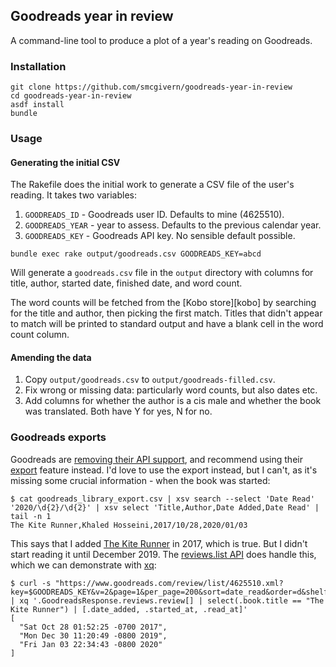 ## Goodreads year in review

A command-line tool to produce a plot of a year's reading on Goodreads.

### Installation

```shell
git clone https://github.com/smcgivern/goodreads-year-in-review
cd goodreads-year-in-review
asdf install
bundle
```

### Usage

#### Generating the initial CSV

The Rakefile does the initial work to generate a CSV file of the user's
reading. It takes two variables:

1. `GOODREADS_ID` - Goodreads user ID. Defaults to mine (4625510).
2. `GOODREADS_YEAR` - year to assess. Defaults to the previous calendar
   year.
3. `GOODREADS_KEY` - Goodreads API key. No sensible default possible.

```shell
bundle exec rake output/goodreads.csv GOODREADS_KEY=abcd
```

Will generate a `goodreads.csv` file in the `output` directory with
columns for title, author, started date, finished date, and word count.

The word counts will be fetched from the [Kobo store][kobo] by searching
for the title and author, then picking the first match. Titles that
didn't appear to match will be printed to standard output and have a
blank cell in the word count column.

#### Amending the data

1. Copy `output/goodreads.csv` to `output/goodreads-filled.csv`.
2. Fix wrong or missing data: particularly word counts, but also dates
   etc.
3. Add columns for whether the author is a cis male and whether the book
   was translated. Both have Y for yes, N for no.


### Goodreads exports

Goodreads are [removing their API support][api], and recommend using their
[export] feature instead. I'd love to use the export instead, but I can't, as
it's missing some crucial information - when the book was started:

```shell
$ cat goodreads_library_export.csv | xsv search --select 'Date Read' '2020/\d{2}/\d{2}' | xsv select 'Title,Author,Date Added,Date Read' | tail -n 1
The Kite Runner,Khaled Hosseini,2017/10/28,2020/01/03
```

This says that I added [The Kite Runner][tkr] in 2017, which is true. But I
didn't start reading it until December 2019. The [reviews.list API][rl] does
handle this, which we can demonstrate with [xq]:

```shell
$ curl -s "https://www.goodreads.com/review/list/4625510.xml?key=$GOODREADS_KEY&v=2&page=1&per_page=200&sort=date_read&order=d&shelf=read" | xq '.GoodreadsResponse.reviews.review[] | select(.book.title == "The Kite Runner") | [.date_added, .started_at, .read_at]'
[
  "Sat Oct 28 01:52:25 -0700 2017",
  "Mon Dec 30 11:20:49 -0800 2019",
  "Fri Jan 03 22:34:43 -0800 2020"
]
```

[api]: https://help.goodreads.com/s/article/Does-Goodreads-support-the-use-of-APIs
[export]: https://help.goodreads.com/s/article/How-do-I-import-or-export-my-books-1553870934590
[tkr]: https://www.goodreads.com/book/show/77203.The_Kite_Runner
[rl]: https://www.goodreads.com/api/index#reviews.list
[xq]: https://kislyuk.github.io/yq/#xml-support
